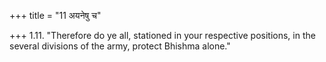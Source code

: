+++
title = "11 अयनेषु च"

+++
1.11. "Therefore do ye all, stationed in your respective positions, in
the several divisions of the army, protect Bhishma alone."
